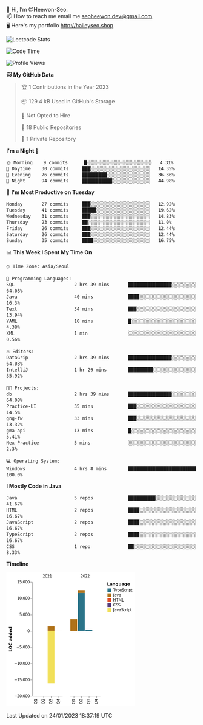 👋 Hi, I’m @Heewon-Seo.  
📫 How to reach me email me seoheewon.dev@gmail.com   
🖥 Here's my portfolio http://haileyseo.shop

![Leetcode Stats](https://leetcode.card.workers.dev/?username=Heewon-Seo)

 <!--START_SECTION:waka-->
![Code Time](http://img.shields.io/badge/Code%20Time-202%20hrs%204%20mins-blue)

![Profile Views](http://img.shields.io/badge/Profile%20Views-14-blue)

**🐱 My GitHub Data** 

> 🏆 1 Contributions in the Year 2023
 > 
> 📦 129.4 kB Used in GitHub's Storage 
 > 
> 🚫 Not Opted to Hire
 > 
> 📜 18 Public Repositories 
 > 
> 🔑 1 Private Repository 
 > 
**I'm a Night 🦉** 

```text
🌞 Morning    9 commits      █░░░░░░░░░░░░░░░░░░░░░░░░   4.31% 
🌆 Daytime    30 commits     ███░░░░░░░░░░░░░░░░░░░░░░   14.35% 
🌃 Evening    76 commits     █████████░░░░░░░░░░░░░░░░   36.36% 
🌙 Night      94 commits     ███████████░░░░░░░░░░░░░░   44.98%

```
📅 **I'm Most Productive on Tuesday** 

```text
Monday       27 commits     ███░░░░░░░░░░░░░░░░░░░░░░   12.92% 
Tuesday      41 commits     █████░░░░░░░░░░░░░░░░░░░░   19.62% 
Wednesday    31 commits     ███░░░░░░░░░░░░░░░░░░░░░░   14.83% 
Thursday     23 commits     ██░░░░░░░░░░░░░░░░░░░░░░░   11.0% 
Friday       26 commits     ███░░░░░░░░░░░░░░░░░░░░░░   12.44% 
Saturday     26 commits     ███░░░░░░░░░░░░░░░░░░░░░░   12.44% 
Sunday       35 commits     ████░░░░░░░░░░░░░░░░░░░░░   16.75%

```


📊 **This Week I Spent My Time On** 

```text
⌚︎ Time Zone: Asia/Seoul

💬 Programming Languages: 
SQL                      2 hrs 39 mins       ████████████████░░░░░░░░░   64.08% 
Java                     40 mins             ████░░░░░░░░░░░░░░░░░░░░░   16.3% 
Text                     34 mins             ███░░░░░░░░░░░░░░░░░░░░░░   13.94% 
YAML                     10 mins             █░░░░░░░░░░░░░░░░░░░░░░░░   4.38% 
XML                      1 min               ░░░░░░░░░░░░░░░░░░░░░░░░░   0.56%

🔥 Editors: 
DataGrip                 2 hrs 39 mins       ████████████████░░░░░░░░░   64.08% 
IntelliJ                 1 hr 29 mins        █████████░░░░░░░░░░░░░░░░   35.92%

🐱‍💻 Projects: 
db                       2 hrs 39 mins       ████████████████░░░░░░░░░   64.08% 
Practice-UI              35 mins             ███░░░░░░░░░░░░░░░░░░░░░░   14.5% 
gng-fw                   33 mins             ███░░░░░░░░░░░░░░░░░░░░░░   13.32% 
gma-api                  13 mins             █░░░░░░░░░░░░░░░░░░░░░░░░   5.41% 
Nex-Practice             5 mins              ░░░░░░░░░░░░░░░░░░░░░░░░░   2.3%

💻 Operating System: 
Windows                  4 hrs 8 mins        █████████████████████████   100.0%

```

**I Mostly Code in Java** 

```text
Java                     5 repos             ██████████░░░░░░░░░░░░░░░   41.67% 
HTML                     2 repos             ████░░░░░░░░░░░░░░░░░░░░░   16.67% 
JavaScript               2 repos             ████░░░░░░░░░░░░░░░░░░░░░   16.67% 
TypeScript               2 repos             ████░░░░░░░░░░░░░░░░░░░░░   16.67% 
CSS                      1 repo              ██░░░░░░░░░░░░░░░░░░░░░░░   8.33%

```


**Timeline**

![Chart not found](https://raw.githubusercontent.com/Heewon-Seo/Heewon-Seo/main/charts/bar_graph.png) 


 Last Updated on 24/01/2023 18:37:19 UTC
<!--END_SECTION:waka-->

